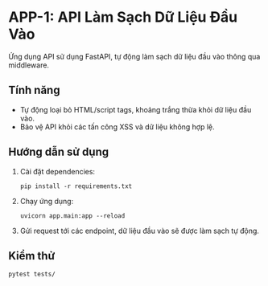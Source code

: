# APP-1: API Làm Sạch Dữ Liệu Đầu Vào

Ứng dụng API sử dụng FastAPI, tự động làm sạch dữ liệu đầu vào thông qua middleware.

## Tính năng
- Tự động loại bỏ HTML/script tags, khoảng trắng thừa khỏi dữ liệu đầu vào.
- Bảo vệ API khỏi các tấn công XSS và dữ liệu không hợp lệ.

## Hướng dẫn sử dụng
1. Cài đặt dependencies:
   ```
   pip install -r requirements.txt
   ```
2. Chạy ứng dụng:
   ```
   uvicorn app.main:app --reload
   ```
3. Gửi request tới các endpoint, dữ liệu đầu vào sẽ được làm sạch tự động.

## Kiểm thử
```
pytest tests/
```